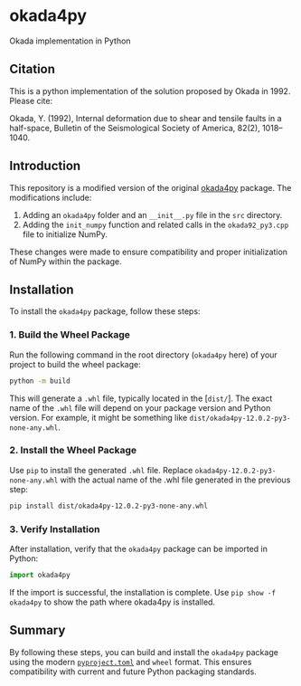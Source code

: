 # okada4py

Okada implementation in Python

## Citation

This is a python implementation of the solution proposed by Okada in 1992. Please cite:

Okada, Y. (1992), Internal deformation due to shear and tensile faults in a half-space, Bulletin of the Seismological Society of America, 82(2), 1018–1040.

## Introduction

This repository is a modified version of the original [okada4py](https://github.com/jolivetr/okada4py) package. The modifications include:

1. Adding an `okada4py` folder and an `__init__.py` file in the `src` directory.
2. Adding the `init_numpy` function and related calls in the `okada92_py3.cpp` file to initialize NumPy.

These changes were made to ensure compatibility and proper initialization of NumPy within the package.

## Installation

To install the `okada4py` package, follow these steps:

### 1. Build the Wheel Package

Run the following command in the root directory (`okada4py` here) of your project to build the wheel package:

```bash
python -m build
```

This will generate a `.whl` file, typically located in the [`dist/`]. The exact name of the `.whl` file will depend on your package version and Python version. For example, it might be something like `dist/okada4py-12.0.2-py3-none-any.whl`.

### 2. Install the Wheel Package

Use `pip` to install the generated `.whl` file. Replace `okada4py-12.0.2-py3-none-any.whl` with the actual name of the .whl file generated in the previous step:

```sh
pip install dist/okada4py-12.0.2-py3-none-any.whl
```

### 3. Verify Installation

After installation, verify that the `okada4py` package can be imported in Python:

```python
import okada4py
```

If the import is successful, the installation is complete.  Use `pip show -f okada4py` to show the path where okada4py is installed.

## Summary

By following these steps, you can build and install the `okada4py` package using the modern [`pyproject.toml`](command:_github.copilot.openRelativePath?%5B%7B%22scheme%22%3A%22file%22%2C%22authority%22%3A%22%22%2C%22path%22%3A%22%2FE%3A%2Fgeocodes%2Fokada4py%2Fpyproject.toml%22%2C%22query%22%3A%22%22%2C%22fragment%22%3A%22%22%7D%5D "e:\geocodes\okada4py\pyproject.toml") and `wheel` format. This ensures compatibility with current and future Python packaging standards.
